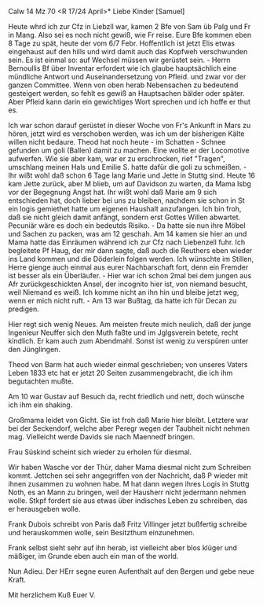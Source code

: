  Calw 14 Mz 70
 <R 17/24 April>*
Liebe Kinder [Samuel]

Heute whrd ich zur Cfz in Liebzll war, kamen 2 Bfe von Sam üb Palg und Fr in Mang. Also sei es noch nicht gewiß, wie Fr reise. Eure Bfe kommen eben 8 Tage zu spät, heute der vom 6/7 Febr. Hoffentlich ist jetzt Elis etwas eingehaust auf den hills und wird damit auch das Kopfweh verschwunden sein. Es ist einmal so: auf Wechsel müssen wir gerüstet sein. - Herrn Bernoullis Bf über Inventar erfordert wie ich glaube hauptsächlich eine mündliche Antwort und Auseinandersetzung von Pfleid. und zwar vor der ganzen Committee. Wenn von oben herab Nebensachen zu bedeutend gesteigert werden, so fehlt es gewiß an Hauptsachen bälder oder später. Aber Pfleid kann darin ein gewichtiges Wort sprechen und ich hoffe er thut es.

Ich war schon darauf gerüstet in dieser Woche von Fr's Ankunft in Mars zu hören, jetzt wird es verschoben werden, was ich um der bisherigen Kälte willen nicht bedaure. Theod hat noch heute - im Schatten - Schnee gefunden um goli (Ballen) damit zu machen. Eine wollte er der Locomotive aufwerfen. Wie sie aber kam, war er zu erschrocken, rief "Tragen", umschlang meinen Hals und Emilie S. hatte dafür die goli zu schmeißen. - Ihr wißt wohl daß schon 6 Tage lang Marie und Jette in Stuttg sind. Heute 16 kam Jette zurück, aber M blieb, um auf Davidson zu warten, da Mama Isbg vor der Begegnung Angst hat. Ihr wißt wohl daß Marie am 9 sich entschieden hat, doch lieber bei uns zu bleiben, nachdem sie schon in St ein logis gemiethet hatte um eigenen Haushalt anzufangen. Ich bin froh, daß sie nicht gleich damit anfängt, sondern erst Gottes Willen abwartet. Pecuniär wäre es doch ein bedeutds Risiko. - Da hatte sie nun ihre Möbel und Sachen zu packen, was am 12 geschah. Am 14 kamen sie hier an und Mama hatte das Einräumen während ich zur Cfz nach Liebenzell fuhr. Ich begleitete Pf Haug, der mir dann sagte, daß auch die Reuthers eben wieder ins Land kommen und die Döderlein folgen werden. Ich wünschte im Stillen, Herre gienge auch einmal aus eurer Nachbarschaft fort, denn ein Fremder ist besser als ein Überläufer. - Hier war ich schon 2mal bei dem jungen aus Afr zurückgeschickten Ansel, der incognito hier ist, von niemand besucht, weil Niemand es weiß. Ich komme nicht an ihn hin und bleibe jetzt weg, wenn er mich nicht ruft. - Am 13 war Bußtag, da hatte ich für Decan zu predigen.

Hier regt sich wenig Neues. Am meisten freute mich neulich, daß der junge Ingenieur Neuffer sich den Muth faßte und im Jglgsverein betete, recht kindlich. Er kam auch zum Abendmahl. Sonst ist wenig zu verspüren unter den Jünglingen.

Theod von Barm hat auch wieder einmal geschrieben; von unseres Vaters Leben 1833 etc hat er jetzt 20 Seiten zusammengebracht, die ich ihm begutachten mußte.

Am 10 war Gustav auf Besuch da, recht friedlich und nett, doch wünsche ich ihm ein shaking.

Großmama leidet von Gicht. Sie ist froh daß Marie hier bleibt. Letztere war bei der Seckendorf, welche aber Peregr wegen der Taubheit nicht nehmen mag. Vielleicht werde Davids sie nach Maennedf bringen.

Frau Süskind scheint sich wieder zu erholen für diesmal.

Wir haben Wasche vor der Thür, daher Mama diesmal nicht zum Schreiben kommt. Jettchen sei sehr angegriffen von der Nachricht, daß P wieder mit ihnen zusammen zu wohnen habe. M hat dann wegen ihres Logis in Stuttg Noth, es an Mann zu bringen, weil der Hausherr nicht jedermann nehmen wolle. Stkpf fordert sie aus etwas über indisches Leben zu schreiben, das er herausgeben wolle.

Frank Dubois schreibt von Paris daß Fritz Villinger jetzt bußfertig schreibe und herauskommen wolle, sein Besitzthum einzunehmen.

Frank selbst sieht sehr auf ihn herab, ist vielleicht aber blos klüger und mäßiger, im Grunde eben auch ein man of the world.

Nun Adieu. Der HErr segne euren Aufenthalt auf den Bergen und gebe neue Kraft.

 Mit herzlichem Kuß
 Euer V.
